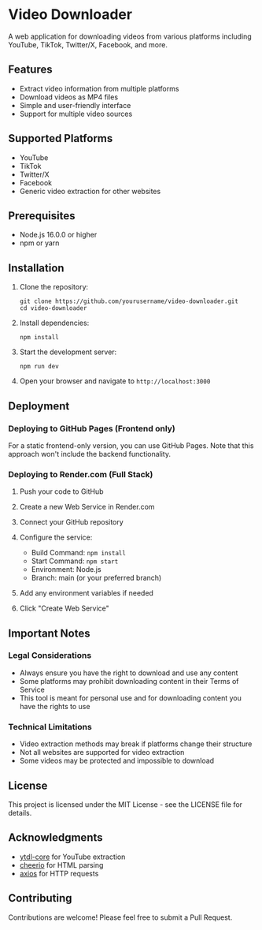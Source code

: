 # Video Downloader

A web application for downloading videos from various platforms including YouTube, TikTok, Twitter/X, Facebook, and more.

## Features

- Extract video information from multiple platforms
- Download videos as MP4 files
- Simple and user-friendly interface
- Support for multiple video sources

## Supported Platforms

- YouTube
- TikTok
- Twitter/X
- Facebook
- Generic video extraction for other websites

## Prerequisites

- Node.js 16.0.0 or higher
- npm or yarn

## Installation

1. Clone the repository:
   ```
   git clone https://github.com/yourusername/video-downloader.git
   cd video-downloader
   ```

2. Install dependencies:
   ```
   npm install
   ```

3. Start the development server:
   ```
   npm run dev
   ```

4. Open your browser and navigate to `http://localhost:3000`

## Deployment

### Deploying to GitHub Pages (Frontend only)

For a static frontend-only version, you can use GitHub Pages. Note that this approach won't include the backend functionality.

### Deploying to Render.com (Full Stack)

1. Push your code to GitHub
2. Create a new Web Service in Render.com
3. Connect your GitHub repository
4. Configure the service:
   - Build Command: `npm install`
   - Start Command: `npm start`
   - Environment: Node.js
   - Branch: main (or your preferred branch)

5. Add any environment variables if needed
6. Click "Create Web Service"

## Important Notes

### Legal Considerations

- Always ensure you have the right to download and use any content
- Some platforms may prohibit downloading content in their Terms of Service
- This tool is meant for personal use and for downloading content you have the rights to use

### Technical Limitations

- Video extraction methods may break if platforms change their structure
- Not all websites are supported for video extraction
- Some videos may be protected and impossible to download

## License

This project is licensed under the MIT License - see the LICENSE file for details.

## Acknowledgments

- [ytdl-core](https://github.com/fent/node-ytdl-core) for YouTube extraction
- [cheerio](https://github.com/cheeriojs/cheerio) for HTML parsing
- [axios](https://github.com/axios/axios) for HTTP requests

## Contributing

Contributions are welcome! Please feel free to submit a Pull Request.

